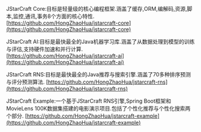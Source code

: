 JStarCraft Core:目标是轻量级的核心编程框架.涵盖了缓存,ORM,编解码,资源,脚本,监控,通讯,事务8个方面的核心特性.
[https://github.com/HongZhaoHua/jstarcraft-core](https://github.com/HongZhaoHua/jstarcraft-core)

JStarCraft AI:目标是最快最全的Java机器学习库.涵盖了从数据处理到模型的训练与评估,支持硬件加速和并行计算.
[https://github.com/HongZhaoHua/jstarcraft-ai](https://github.com/HongZhaoHua/jstarcraft-ai)

JStarCraft RNS:目标是最快最全的Java推荐与搜索引擎.涵盖了70多种排序预测与评分预测算法.
[https://github.com/HongZhaoHua/jstarcraft-rns](https://github.com/HongZhaoHua/jstarcraft-rns)

JStarCraft Example:一个基于JStarCraft RNS引擎,Spring Boot框架和MovieLens 100K数据集搭建的电影演示项目.包括了个性化推荐与个性化搜索两个部分.
[https://github.com/HongZhaoHua/jstarcraft-example](https://github.com/HongZhaoHua/jstarcraft-example)

